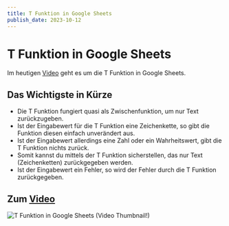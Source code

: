 ```yaml
---
title: T Funktion in Google Sheets
publish_date: 2023-10-12
---
```


# T Funktion in Google Sheets

Im heutigen [Video](https://youtu.be/q9cNjlTUu1g) geht es um die T Funktion in Google Sheets. 

## Das Wichtigste in Kürze

- Die T Funktion fungiert quasi als Zwischenfunktion, um nur Text zurückzugeben.
- Ist der Eingabewert für die T Funktion eine Zeichenkette, so gibt die Funktion diesen einfach unverändert aus.
- Ist der Eingabewert allerdings eine Zahl oder ein Wahrheitswert, gibt die T Funktion nichts zurück.
- Somit kannst du mittels der T Funktion sicherstellen, das nur Text (Zeichenketten) zurückgegeben werden.
- Ist der Eingabewert ein Fehler, so wird der Fehler durch die T Funktion zurückgegeben.

## Zum [Video](https://youtu.be/q9cNjlTUu1g)

![T Funktion in Google Sheets (Video Thumbnail!)](../../thumbnails/Fertig521.jpg "T Funktion in Google Sheets (Video Thumbnail!)")